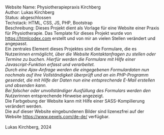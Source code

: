 
  Website Name: Physiotherapiepraxis Kirchberg <br>
  Author: Lukas Kirchberg <br>
  Status: abgeschlossen <br>
  Techstack: HTML, CSS, JS, PHP, Bootstrap <br>
  Beschreibung: Dieses Projekt dient als Vorlage für eine Website einer Praxis für Physiotherapie. Das Template für dieses Projekt wurde von https://htmlcodex.com erstellt und von mir an vielen Stellen verändert und angepasst. <br>
  Ein zentrales Element dieses Projektes sind die Formulare, die es Nutzer*innen ermöglicht, über die Website Kontaktanfragen zu stellen oder Termine zu buchen. Hierfür werden die Formulare mit Hilfe einer Javascript-Funktion erfasst und verarbeitet. <br>
  Durch eine Ajax-Anfrage werden die eingegebenen Formulardaten nun nochmals auf ihre Vollständigkeit überprüft und an ein PHP-Programm gesendet, die mit Hilfe der Daten nun eine entsprechende E-Mail erstellen und absenden kann. <br>
  Bei falscher oder unvollständiger Ausfüllung des Formulars werden den Nutzer*innen entsprechende Hinweise angezeigt. <br>
  Die Farbgebung der Website kann mit Hilfe einer SASS-Kompilierung verändert werden. <br>
  Die auf dieser Website eingebundenen Bilder sind lizenezfrei auf der Website https://www.pexels.com/de-de/ verfügbar. <br>
  <br>
  Lukas Kirchberg, 2024
